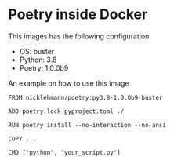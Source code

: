 Poetry inside Docker
====================

This images has the following configuration

- OS: buster
- Python: 3.8
- Poetry: 1.0.0b9

An example on how to use this image

```
FROM nicklehmann/poetry:py3.8-1.0.0b9-buster

ADD poetry.lock pyproject.toml ./

RUN poetry install --no-interaction --no-ansi

COPY . .

CMD ["python", "your_script.py"]
```
